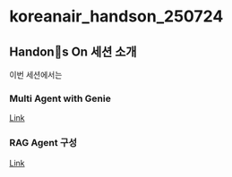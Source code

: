# koreanair_handson_250724

## Handons On 세션 소개

이번 세션에서는 

### Multi Agent with Genie

[Link](https://docs.databricks.com/aws/en/notebooks/source/generative-ai/langgraph-multiagent-genie-pat.html)

### RAG Agent 구성

[Link](https://docs.databricks.com/aws/en/notebooks/source/generative-ai/unstructured-data-pipeline.html)
